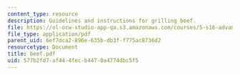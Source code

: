 ```yaml
---
content_type: resource
description: Guidelines and instructions for grilling beef.
file: https://ol-ocw-studio-app-qa.s3.amazonaws.com/courses/5-s16-advanced-kitchen-chemistry-spring-2002/577b2fd7af444fecb4470a4774dbc5f5_beef.pdf
file_type: application/pdf
parent_uid: 6ef7dca2-896e-635b-db3f-f775ac8736d2
resourcetype: Document
title: beef.pdf
uid: 577b2fd7-af44-4fec-b447-0a4774dbc5f5
---
```

